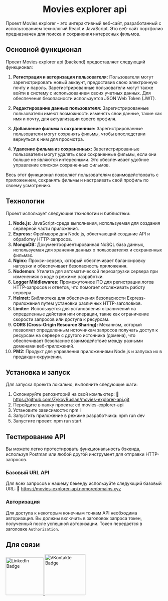 <h1 align="center">Movies explorer api</h1>

Проект Movies explorer - это интерактивный веб-сайт, разработанный с использованием технологий React и JavaScript. Это веб-сайт портфолио предназначен для поиска и сохранения интересных фильмов. 

## Основной функционал

Проект Movies explorer api (backend) предоставляет следующий функционал:

1. **Регистрация и авторизация пользователя:** Пользователи могут зарегистрировать новый аккаунт, предоставив свою электронную почту и пароль. Зарегистрированные пользователи могут также войти в систему с использованием своих учетных данных. Для обеспечения безопасности используется JSON Web Token (JWT).

2. **Редактирование данных пользователя:** Зарегистрированные пользователи имеют возможность изменять свои данные, такие как имя и почту, для актуализации своего профиля.

3. **Добавление фильма в сохраненные:** Зарегистрированные пользователи могут сохранять фильмы, чтобы впоследствии вернуться к ним для просмотра.

4. **Удаление фильма из сохраненных:** Зарегистрированные пользователи могут удалять свои сохраненные фильмы, если они больше не являются интересными. Это обеспечивает удобное управление списком сохраненных фильмов.

Весь этот функционал позволяет пользователям взаимодействовать с приложением, сохранять фильмы и настраивать свой профиль по своему усмотрению.

## Технологии

Проект использует следующие технологии и библиотеки:

1. **Node.js:** JavaScript-среда выполнения, используемая для создания серверной части приложения.
2. **Express:** Фреймворк для Node.js, облегчающий создание API и обработку HTTP-запросов.
3. **MongoDB:** Документоориентированная NoSQL база данных, используемая для хранения данных о пользователях и сохраненных фильмах.
4. **Nginx:** Прокси-сервер, который обеспечивает балансировку нагрузки и обеспечивает безопасность приложения.
5. **Nodemon:** Утилита для автоматической перезагрузки сервера при изменениях в коде в режиме разработки.
6. **Logger Middlewares:** Промежуточное ПО для регистрации логов HTTP-запросов и ответов, что помогает отслеживать работу сервера.
7. **Helmet:** Библиотека для обеспечения безопасности Express-приложения путем установки различных HTTP-заголовков.
8. **Limiter:** Используется для установления ограничений на определенные действия или операции, такие как ограничение скорости запросов или доступа к ресурсам.
9. **CORS (Cross-Origin Resource Sharing):** Механизм, который позволяет определенным источникам запросов получать доступ к ресурсам на сервере с другого источника (домена), что обеспечивает безопасное взаимодействие между разными доменами веб-приложений.
10. **PM2:** Продукт для управления приложениями Node.js и запуска их в продакшн-окружении.

## Установка и запуск

Для запуска проекта локально, выполните следующие шаги:

1. Склонируйте репозиторий на свой компьютер: 🔗 https://github.com/ZykovRuslan/movies-explorer-api.git
2. Перейдите в папку проекта: cd movies-explorer-api
3. Установите зависимости: npm i
4. Запустить приложение в режиме разработчика: npm run dev
5. Запустите проект: npm run start

## Тестирование API

Вы можете легко протестировать функциональность бэкенда, используя Postman или любой другой инструмент для отправки HTTP-запросов.

### Базовый URL API

Для всех запросов к нашему бэкенду используйте следующий базовый URL: 🔗 https://movies-explorer-api.nomoredomains.xyz

### Авторизация

Для доступа к некоторым конечным точкам API необходима авторизация. Вы должны включить в заголовок запроса токен, полученный после успешной авторизации. Токен передается в заголовке `Authorization`.


## Для связи
  <a href="https://linkedin.com/in/ruslan-zykov/">
    <img src="https://img.shields.io/badge/Linkedin-blue?style=for-the-badge&logo=linkedin&logoColor=white" alt="LinkedIn Badge" width="120"/>
  </a>
  <a href="https://vk.com/r_u_sl_i_k">
    <img src="https://img.shields.io/badge/Vkontakte-blue?style=for-the-badge&logo=vk&logoColor=white" alt="VKontakte Badge" width="130"/>
  </a>

